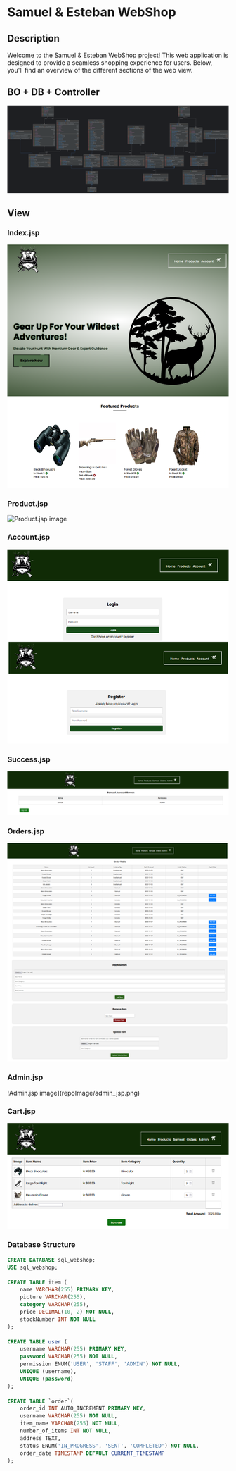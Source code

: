 # Samuel & Esteban WebShop

## Description
Welcome to the Samuel & Esteban WebShop project! This web application is designed to provide a seamless shopping experience for users. Below, you'll find an overview of the different sections of the web view.

## BO + DB + Controller
![UML Visual for our BO and DB files in out java project](repoImage/java.png)

## View
### Index.jsp
![Index.jsp image](repoImage/index_jsp.png)

### Product.jsp
![Product.jsp image](repoImage/product_jsp.png)

### Account.jsp
![Account.jsp image](repoImage/account_jsp.png)

### Success.jsp
![Success.jsp image](repoImage/success_jsp.png)

### Orders.jsp
![Orders.jsp image](repoImage/orders_jsp.png)

### Admin.jsp
!Admin.jsp image](repoImage/admin_jsp.png)

### Cart.jsp
![Cart.jsp image](repoImage/cart_jsp.png)

### Database Structure
```sql
CREATE DATABASE sql_webshop;
USE sql_webshop;

CREATE TABLE item (
    name VARCHAR(255) PRIMARY KEY,
    picture VARCHAR(255),
    category VARCHAR(255),
    price DECIMAL(10, 2) NOT NULL,
    stockNumber INT NOT NULL
);

CREATE TABLE user (
    username VARCHAR(255) PRIMARY KEY,
    password VARCHAR(255) NOT NULL,
    permission ENUM('USER', 'STAFF', 'ADMIN') NOT NULL,
    UNIQUE (username),
    UNIQUE (password)
);

CREATE TABLE `order`(
    order_id INT AUTO_INCREMENT PRIMARY KEY,
    username VARCHAR(255) NOT NULL,
    item_name VARCHAR(255) NOT NULL,
    number_of_items INT NOT NULL,
    address TEXT,
    status ENUM('IN_PROGRESS', 'SENT', 'COMPLETED') NOT NULL,
    order_date TIMESTAMP DEFAULT CURRENT_TIMESTAMP
);
